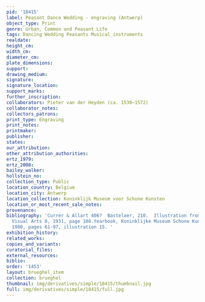```yaml
---
pid: '18415'
label: Peasant Dance Wedding - engraving (Antwerp)
object_type: Print
genre: Urban, Common and Peasant Life
tags: Dancing Wedding Peasants Musical_instruments
realdate: 
height_cm: 
width_cm: 
diameter_cm: 
plate_dimensions: 
support: 
drawing_medium: 
signature: 
signature_location: 
support_marks: 
further_inscription: 
collaborators: Pieter van der Heyden (ca. 1530–1572)
collaborator_notes: 
collectors_patrons: 
print_type: Engraving
print_notes: 
printmaker: 
publisher: 
states: 
our_attribution: 
other_attribution_authorities: 
ertz_1979: 
ertz_2008: 
bailey_walker: 
hollstein_no: 
collection_type: Public
location_country: Belgium
location_city: Antwerp
location_collection: Koninklijk Museum voor Schone Kunsten
location_or_most_recent_sale_notes: 
provenance: 
bibliography: 'Currer & Allart 406?  Bastelaer, 210.  Illustration from Monthly for
  Visual Arts 8, 1931, page 108.Yearbook, Koninklijke Museum Schone Kunsten, Antwerp,
  1980, pages 61-97, illustration 15. '
exhibition_history: 
related_works: 
copies_and_variants: 
curatorial_files: 
external_resources: 
biblio: 
order: '1453'
layout: brueghel_item
collection: brueghel
thumbnail: img/derivatives/simple/18415/thumbnail.jpg
full: img/derivatives/simple/18415/full.jpg
---
```

